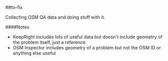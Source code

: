##to-fix

Collecting OSM QA data and doing stuff with it.

####Notes
- KeepRight includes lots of useful data but doesn't include geometry of the 
problem itself, just a reference
- OSM Inspector includes geometry of a problem but not the OSM ID or anything else
useful
